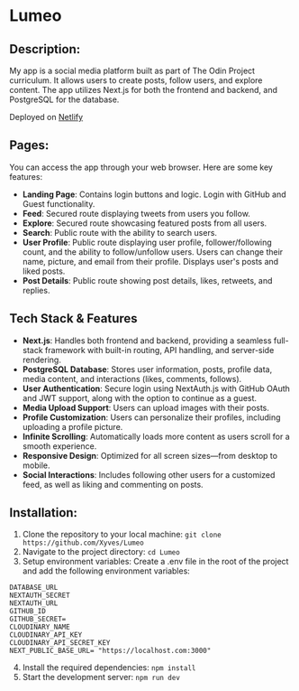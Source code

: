 # Lumeo


## Description:

My app is a social media platform built as part of The Odin Project curriculum. It allows users to create posts, follow users, and explore content. The app utilizes Next.js for both the frontend and backend, and PostgreSQL for the database.

Deployed on [Netlify](https://lumeo-xyves.netlify.app)

## Pages:

You can access the app through your web browser. Here are some key features:

- **Landing Page**: Contains login buttons and logic. Login with GitHub and Guest functionality.
- **Feed**: Secured route displaying tweets from users you follow.
- **Explore**: Secured route showcasing featured posts from all users.
- **Search**: Public route with the ability to search users.
- **User Profile**: Public route displaying user profile, follower/following count, and the ability to follow/unfollow users. Users can change their name, picture, and email from their profile. Displays user's posts and liked posts.
- **Post Details**: Public route showing post details, likes, retweets, and replies.

## Tech Stack & Features

- **Next.js**: Handles both frontend and backend, providing a seamless full-stack framework with built-in routing, API handling, and server-side rendering.
- **PostgreSQL Database**: Stores user information, posts, profile data, media content, and interactions (likes, comments, follows).
- **User Authentication**: Secure login using NextAuth.js with GitHub OAuth and JWT support, along with the option to continue as a guest.
- **Media Upload Support**: Users can upload images with their posts.
- **Profile Customization**: Users can personalize their profiles, including uploading a profile picture.
- **Infinite Scrolling**: Automatically loads more content as users scroll for a smooth experience.
- **Responsive Design**: Optimized for all screen sizes—from desktop to mobile.
- **Social Interactions**: Includes following other users for a customized feed, as well as liking and commenting on posts.

## Installation:

1.  Clone the repository to your local machine: `git clone https://github.com/Xyves/Lumeo`
2.  Navigate to the project directory: `cd Lumeo`
3. Setup environment variables:
Create a .env file in the root of the project and add the following environment variables:
```shell
DATABASE_URL
NEXTAUTH_SECRET 
NEXTAUTH_URL
GITHUB_ID 
GITHUB_SECRET=
CLOUDINARY_NAME  
CLOUDINARY_API_KEY 
CLOUDINARY_API_SECRET_KEY
NEXT_PUBLIC_BASE_URL= "https://localhost.com:3000"
```
4.  Install the required dependencies: `npm install`
5.  Start the development server: `npm run dev`
